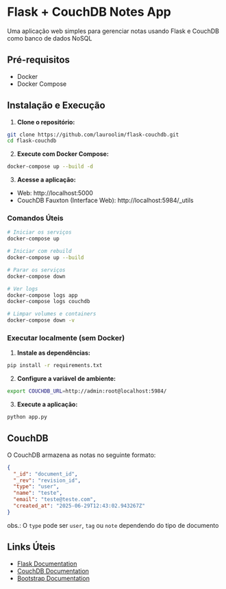 # Flask + CouchDB Notes App

Uma aplicação web simples para gerenciar notas usando Flask e CouchDB como banco de dados NoSQL

## Pré-requisitos

- Docker
- Docker Compose

## Instalação e Execução

1. **Clone o repositório:**
```bash
git clone https://github.com/lauroolim/flask-couchdb.git
cd flask-couchdb
```

2. **Execute com Docker Compose:**
```bash
docker-compose up --build -d
```

3. **Acesse a aplicação:**
- Web: http://localhost:5000
- CouchDB Fauxton (Interface Web): http://localhost:5984/_utils

### Comandos Úteis

```bash
# Iniciar os serviços
docker-compose up

# Iniciar com rebuild
docker-compose up --build

# Parar os serviços
docker-compose down

# Ver logs
docker-compose logs app
docker-compose logs couchdb

# Limpar volumes e containers
docker-compose down -v
```

### Executar localmente (sem Docker)

1. **Instale as dependências:**
```bash
pip install -r requirements.txt
```

2. **Configure a variável de ambiente:**
```bash
export COUCHDB_URL=http://admin:root@localhost:5984/
```

3. **Execute a aplicação:**
```bash
python app.py
```

## CouchDB

O CouchDB armazena as notas no seguinte formato:

```json
{
  "_id": "document_id",
  "_rev": "revision_id",
  "type": "user",
  "name": "teste",
  "email": "teste@teste.com",
  "created_at": "2025-06-29T12:43:02.943267Z"
}
```
obs.: O `type` pode ser `user`, `tag` ou `note` dependendo do tipo de documento

## Links Úteis

- [Flask Documentation](https://flask.palletsprojects.com/)
- [CouchDB Documentation](https://docs.couchdb.org/)
- [Bootstrap Documentation](https://getbootstrap.com/docs/)